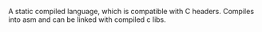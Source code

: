 A static compiled language, which is compatible with C headers. Compiles into asm and can be linked with compiled c libs.
